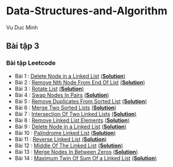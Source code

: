 # Data-Structures-and-Algorithm
Vu Duc Minh
## Bài tập 3 
### Bài tập Leetcode
- Bài 1 : [Delete Node in a Linked List](https://leetcode.com/problems/delete-node-in-a-linked-list/) [(**Solution**)](https://github.com/luat2003/Data-Structures-and-Algorithm/blob/main/Delete_Node_In_A_Linked_List)
- Bài 2 : [Remove Nth Node From End Of List](https://leetcode.com/problems/remove-nth-node-from-end-of-list/) [(**Solution**)](https://github.com/luat2003/Data-Structures-and-Algorithm/blob/main/Remove_Nth_Node_From_End_of_List)
- Bài 3 : [Rotate List](https://leetcode.com/problems/rotate-list/) [(**Solution**)](https://github.com/luat2003/Data-Structures-and-Algorithm/blob/main/Rotate_List)
- Bài 4 : [Swap Nodes In Pairs](https://leetcode.com/problems/swap-nodes-in-pairs/) [(**Solution**)](https://github.com/luat2003/Data-Structures-and-Algorithm/blob/main/Swap_Nodes_in_Pairs)
- Bài 5 : [Remove Duplicates From Sorted List](https://leetcode.com/problems/remove-duplicates-from-sorted-list/) [(**Solution**)](https://github.com/luat2003/Data-Structures-and-Algorithm/blob/main/Remove_Duplicates_from_Sorted_List)
- Bài 6 : [Merge Two Sorted Lists](https://leetcode.com/problems/merge-two-sorted-lists/) [(**Solution**)](https://github.com/luat2003/Data-Structures-and-Algorithm/blob/main/Merge_Two_Sorted_Lists)
- Bài 7 : [Intersection Of Two Linked Lists](https://leetcode.com/problems/intersection-of-two-linked-lists/) [(**Solution**)]()
- Bài 8 : [Remove Linked List Elements](https://leetcode.com/problems/remove-linked-list-elements/) [(**Solution**)]()
- Bài 9 : [Delete Node in a Linked List](https://leetcode.com/problems/delete-node-in-a-linked-list/) [(**Solution**)]()
- Bài 10 : [Palindrome Linked List](https://leetcode.com/problems/palindrome-linked-list/) [(**Solution**)]()
- Bài 11 : [Reverse Linked List](https://leetcode.com/problems/reverse-linked-list/) [(**Solution**)]()
- Bài 12 : [Middle Of The Linked List](https://leetcode.com/problems/middle-of-the-linked-list/) [(**Solution**)]()
- Bài 13 : [Merge Nodes In Between Zeros](https://leetcode.com/problems/merge-nodes-in-between-zeros/) [(**Solution**)]()
- Bài 14 : [Maximum Twin Of Sum Of a Linked List](https://leetcode.com/problems/maximum-twin-sum-of-a-linked-list/) [(**Solution**)]()
